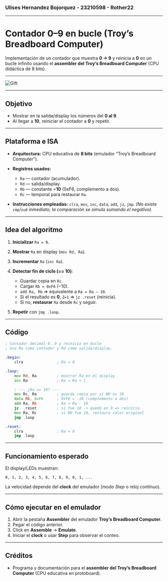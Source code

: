 ### Ulises Hernandez Bojorquez - 23210598 - Rother22
---
# Contador 0–9 en bucle (Troy’s Breadboard Computer)

Implementación de un contador que muestra **0 → 9** y reinicia a **0** en un bucle infinito usando el **assembler del Troy’s Breadboard Computer** (CPU didáctica de 8 bits).

---
![Gift](https://github.com/user-attachments/assets/0b4facdc-ffb5-4e8b-b63b-41e771bd4ea5)

---

## Objetivo

* Mostrar en la salida/display los números del **0 al 9**.
* Al llegar a **10**, reiniciar el contador a **0** y repetir.

---

## Plataforma e ISA

* **Arquitectura:** CPU educativa de **8 bits** (emulador “Troy’s Breadboard Computer”).
* **Registros usados:**

  * `Ra` — contador (acumulador).
  * `Rd` — salida/display.
  * `Rb` — constante **−10** (0xF6, complemento a dos).
  * `Rc` — temporal para restaurar `Ra`.
* **Instrucciones empleadas:** `clra`, `mov`, `inc`, `data`, `add`, `jz`, `jmp`.
  *(No existe `cmp`/`sub` inmediato; la comparación se simula sumando el negativo).*

---

## Idea del algoritmo

1. **Inicializar** `Ra = 0`.
2. **Mostrar** `Ra` en display (`mov Rd, Ra`).
3. **Incrementar** `Ra` (`inc Ra`).
4. **Detectar fin de ciclo (== 10)**:

   * Guardar copia en `Rc`.
   * Cargar `Rb = 0xF6` (−10).
   * `add Ra, Rb` ⇒ equivalente a `Ra = Ra − 10`.
   * Si el resultado es **0**, `Z=1` ⇒ `jz .reset` (reinicia).
   * Si no, **restaurar** `Ra` desde `Rc` y seguir.
5. **Repetir** con `jmp .loop`.

---

## Código

```asm
; Contador decimal 0..9 y reinicio en bucle
; Usa Ra como contador y Rd como salida/display.

.begin:
    clra               ; Ra = 0

.loop:
    mov Rd, Ra         ; mostrar Ra en el display
    inc Ra             ; Ra = Ra + 1

    ; --- ¿Ra == 10? ---
    mov Rc, Ra         ; guarda copia por si NO es 10
    data Rb, 0xF6      ; 0xF6 = -10 (complemento a dos)
    add Ra, Rb         ; Ra = Ra - 10
    jz  .reset         ; si fue 10 -> quedó en 0 => reinicia
    mov Ra, Rc         ; si NO fue 10, restaura valor original
    jmp .loop

.reset:
    clra               ; Ra = 0
    jmp .loop
```

---

## Funcionamiento esperado

El display/LEDs muestran:

```
0, 1, 2, 3, 4, 5, 6, 7, 8, 9, 0, 1, ...
```

La velocidad depende del **clock** del emulador (modo *Step* o reloj continuo).

---

## Cómo ejecutar en el emulador

1. Abrir la pestaña **Assembler** del emulador **Troy’s Breadboard Computer**.
2. Pegar el código anterior.
3. Click en **Assemble** → **Emulate**.
4. Iniciar el **clock** o usar **Step** para observar el conteo.

---

## Créditos

* Programa y documentación para el **assembler del Troy’s Breadboard Computer** (CPU educativa en protoboard).
